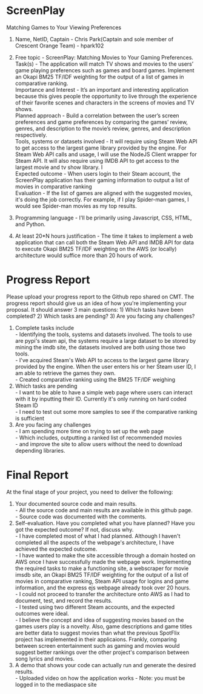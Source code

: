 # ScreenPlay
Matching Games to Your Viewing Preferences

1. Name, NetID, Captain - Chris Park(Captain and sole member of Crescent Orange Team) - hpark102

2. Free topic - ScreenPlay: Matching Movies to Your Gaming Preferences. 
<br> Task(s) - The application will match TV shows and movies to the users’ game playing preferences such as games and board games. Implement an Okapi BM25 TF/IDF weighting for the output of a list of games in comparative ranking.
<br>Importance and Interest - It’s an important and interesting application because this gives people the opportunity to live through the experience of their favorite scenes and characters in the screens of movies and TV shows.
<br>Planned approach - Build a correlation between the user’s screen preferences and game preferences by comparing the games’ review, genres, and description to the movie’s review, genres, and description respectively.
<br>Tools, systems or datasets involved - It will require using Steam Web API to get access to the largest game library provided by the engine. For Steam Web API calls and usage, I will use the NodeJS Client wrapper for Steam API. It will also require using IMDB API to get access to the largest movie and tv show library. I 
<br>Expected outcome - When users login to their Steam account, the ScreenPlay application has their gaming information to output a list of movies in comparative ranking 
<br>Evaluation - If the list of games are aligned with the suggested movies, it's doing the job correctly. For example, if I play Spider-man games, I would see Spider-man movies as my top results.

3. Programming language - I'll be primarily using Javascript, CSS, HTML, and Python.

4. At least 20*N hours justification - The time it takes to implement a web application that can call both the Steam Web API and IMDB API for data to execute Okapi BM25 TF/IDF weighting on the AWS (or locally) architecture would suffice more than 20 hours of work.


# Progress Report
Please upload your progress report to the Github repo shared on CMT. The progress report should give us an idea of how you're implementing your proposal. It should answer 3 main questions: 1) Which tasks have been completed? 2) Which tasks are pending? 3) Are you facing any challenges? 

1) Complete tasks include
<br> - Identifying the tools, systems and datasets involved. The tools to use are pypi's steam api, the systems require a large dataset to be stored by mining the imdb site, the datasets involved are both using those two tools.
<br> - I've acquired Steam's Web API to access to the largest game library provided by the engine. When the user enters his or her Steam user ID, I am able to retrieve the games they own.
<br> - Created comparative ranking using the BM25 TF/IDF weighing
2) Which tasks are pending
<br> - I want to be able to have a simple web page where users can interact with it by inputting their ID. Currently it's only running on hard coded Steam ID
<br> - I need to test out some more samples to see if the comparative ranking is sufficient
3) Are you facing any challenges
<br> - I am spending more time on trying to set up the web page
<br> - Which includes, outputting a ranked list of recommended movies
<br> - and improve the site to allow users without the need to download depending libraries.

# Final Report
At the final stage of your project, you need to deliver the following:
1) Your documented source code and main results.
<br> - All the source code and main results are available in this github page.
<br> - Source code was documented with the comments.
3) Self-evaluation. Have you completed what you have planned? Have you got the expected outcome? If not, discuss why.
<br> - I have completed most of what I had planned. Although I haven't completed all the aspects of the webpage's architecture, I have achieved the expected outcome.
<br> - I have wanted to make the site accessible through a domain hosted on AWS once I have successfully made the webpage work. Implementing the required tasks to make a functioning site, a webscraper for movie imsdb site, an Okapi BM25 TF/IDF weighting for the output of a list of movies in comparative ranking, Steam API usage for logins and game information, and the express ejs webpage already took over 20 hours.
<br> - I could not proceed to transfer the architecture onto AWS as I had to document, test, and record the results.
<br> - I tested using two different Steam accounts, and the expected outcomes were ideal.
<br> - I believe the concept and idea of suggesting movies based on the games users play is a novelty. Also, game descriptions and game titles are better data to suggest movies than what the previous SpotFlix project has implemented in their applicaions. Frankly, comparing between screen entertainment such as gaming and movies would suggest better rankings over the other project's comparison between song lyrics and movies.
5) A demo that shows your code can actually run and generate the desired results.
<br> - Uploaded video on how the application works - Note: you must be logged in to the mediaspace site
<br> 

